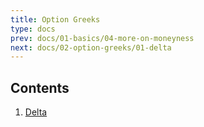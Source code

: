 ```yaml
---
title: Option Greeks
type: docs
prev: docs/01-basics/04-more-on-moneyness
next: docs/02-option-greeks/01-delta
---
```


## Contents

1. [Delta](01-delta)
